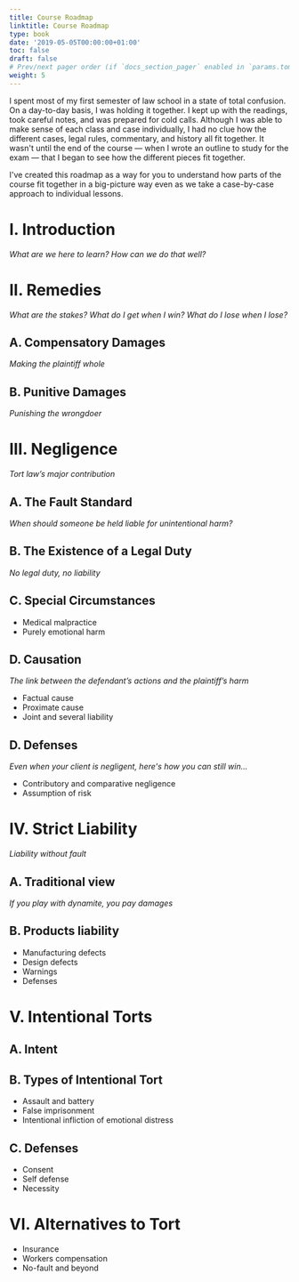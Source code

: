 ```yaml
---
title: Course Roadmap
linktitle: Course Roadmap
type: book
date: '2019-05-05T00:00:00+01:00'
toc: false
draft: false
# Prev/next pager order (if `docs_section_pager` enabled in `params.toml`)
weight: 5
---
```


I spent most of my first semester of law school in a state of total confusion. On a day-to-day basis, I was holding it together. I kept up with the readings, took careful notes, and was prepared for cold calls. Although I was able to make sense of each class and case individually, I had no clue how the different cases, legal rules, commentary, and history all fit together. It wasn't until the end of the course — when I wrote an outline to study for the exam — that I began to see how the different pieces fit together.

I've created this roadmap as a way for you to understand how parts of the course fit together in a big-picture way even as we take a case-by-case approach to individual lessons.

# I. Introduction
_What are we here to learn? How can we do that well?_

# II. Remedies
_What are the stakes? What do I get when I win? What do I lose when I lose?_
## A. Compensatory Damages

_Making the plaintiff whole_

## B. Punitive Damages

_Punishing the wrongdoer_

# III. Negligence

_Tort law’s major contribution_

## A. The Fault Standard

_When should someone be held liable for unintentional harm?_
## B. The Existence of a Legal Duty

_No legal duty, no liability_
## C. Special Circumstances

- Medical malpractice
- Purely emotional harm

## D. Causation

_The link between the defendant’s actions and the plaintiff’s harm_
- Factual cause
- Proximate cause
- Joint and several liability

## D. Defenses
_Even when your client is negligent, here's how you can still win..._
- Contributory and comparative negligence
- Assumption of risk

# IV. Strict Liability
_Liability without fault_
## A. Traditional view
_If you play with dynamite, you pay damages_
## B. Products liability

- Manufacturing defects
- Design defects
- Warnings
- Defenses

# V. Intentional Torts

## A. Intent

## B. Types of Intentional Tort
- Assault and battery
- False imprisonment
- Intentional infliction of emotional distress
## C. Defenses

- Consent
- Self defense
- Necessity

# VI. Alternatives to Tort
- Insurance
- Workers compensation
- No-fault and beyond



